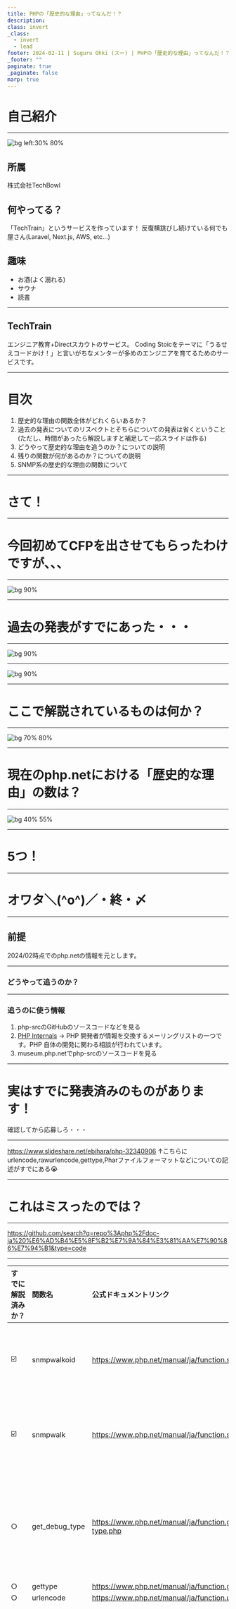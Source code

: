 ```yaml
---
title: PHPの「歴史的な理由」ってなんだ！？
description:
class: invert
_class:
  - invert
  - lead
footer: 2024-02-11 | Suguru Ohki (スー) | PHPの「歴史的な理由」ってなんだ！？
_footer: ""
paginate: true
_paginate: false
marp: true
---
```


# 自己紹介

---

![bg left:30% 80%](images/profile_up_minify.png)

## 所属

株式会社TechBowl

## 何やってる？

「TechTrain」というサービスを作っています！
反復横跳びし続けている何でも屋さん(Laravel, Next.js, AWS, etc...)

## 趣味
 - お酒(よく溺れる)
 - サウナ
 - 読書

---

## TechTrain

エンジニア教育+Directスカウトのサービス。
Coding Stoicをテーマに「うるせえコードかけ！」と言いがちなメンターが多めのエンジニアを育てるためのサービスです。

---

# 目次

1. 歴史的な理由の関数全体がどれくらいあるか？
2. 過去の発表についてのリスペクトとそちらについての発表は省くということ(ただし、時間があったら解説しますと補足して一応スライドは作る)
3. どうやって歴史的な理由を追うのか？についての説明
4. 残りの関数が何があるのか？についての説明
5. SNMP系の歴史的な理由の関数について

---

# さて！

---

# 今回初めてCFPを出させてもらったわけですが、、、

---

![bg 90%](images/php-conference-kansai-2024/cfp.png)

---

# 過去の発表がすでにあった・・・

---

![bg 90%](images/php-conference-kansai-2024/past-slides-search.png)

---

![bg 90%](images/php-conference-kansai-2024/past-slide-top.png)

---

# ここで解説されているものは何か？

---

![bg 70% 80%](images/php-conference-kansai-2024/past-slide-historical-reason.png)

---

# 現在のphp.netにおける「歴史的な理由」の数は？

---

![bg 40% 55%](images/php-conference-kansai-2024/now-historical-search-result.png)

---

# 5つ！

---

# オワタ＼(^o^)／・終・〆

---

## 前提

2024/02時点でのphp.netの情報を元とします。

---

### どうやって追うのか？

---

### 追うのに使う情報

1. php-srcのGitHubのソースコードなどを見る
2. [PHP Internals](https://www.php.net/mailing-lists.php) → PHP 開発者が情報を交換するメーリングリストの一つです。PHP 自体の開発に関わる相談が行われています。
3. museum.php.netでphp-srcのソースコードを見る

---

# 実はすでに発表済みのものがあります！

確認してから応募しろ・・・

---

https://www.slideshare.net/ebihara/php-32340906
↑こちらにurlencode,rawurlencode,gettype,Pharファイルフォーマットなどについての記述がすでにある😭

---

# これはミスったのでは？

---

https://github.com/search?q=repo%3Aphp%2Fdoc-ja%20%E6%AD%B4%E5%8F%B2%E7%9A%84%E3%81%AA%E7%90%86%E7%94%B1&type=code

---

|すでに解説済みか？|関数名|公式ドキュメントリンク|補足|
|:--|:--|:--|:--|
|☑️|snmpwalkoid|https://www.php.net/manual/ja/function.snmpwalkoid.php|snmprealwalk()が移行先として推奨されている。歴史的な理由の主なものとしては下位互換のため|
|☑️|snmpwalk|https://www.php.net/manual/ja/function.snmpwalk.php|snmprealwalk()が移行先として推奨されている。歴史的な理由の主なものとしては下位互換のため|
|○|get_debug_type|https://www.php.net/manual/ja/function.get-debug-type.php|PHP8.0から追加されたもの。gettypeについての歴史的な理由により、書いてあるだけなので、対象外となる。gettypeで解説されている。|
|○|gettype|https://www.php.net/manual/ja/function.gettype.php||
|○|urlencode|https://www.php.net/manual/ja/function.urlencode||
|○|Pharファイルフォーマット|https://www.php.net/manual/ja/phar.fileformat.phar.php|Phar マニフェストは高度に最適化された書式で、 ファイル単位で圧縮やパーミッションの情報を指定することができ、 さらにファイルのユーザーやグループなど、独自に定義したメタデータも含めることができます。 1 バイトをこえる大きさの値はリトルエンディアン形式のバイト順で保存されます。 ただし API バージョンだけは例外です。これは 3 ニブルのデータですが、 歴史的な理由によりビッグエンディアン形式のバイト順で保存されます。|
|○|implode|https://www.php.net/manual/ja/migration74.deprecated.php|引数の順序がPHP7.4でdeprecatedとされて変更された|
|○|rawurlencode|https://www.php.net/manual/ja/function.rawurlencode.php||


---

## どこから歴史を辿るのか？

PHPのRFCでの議論をみる

https://php-rfc-watch.beberlei.de

---

# 調べた関数

---

## snmpwalkoid

snmpwalkoid() 関数は、hostname で指定した SNMP エージェントから すべてのオブジェクト ID とその値を読みこむために使用します。
3.0.9で入ったっぽい？(3.0.8が見当たらないので多分そう)

---

## いつからある？

PHP3系から。
php.netのドキュメントにはPHP4からといったように見える書き方がなされているが、これはgitなどを使った管理が4系からなされている影響であり、実際には3系から存在している。

---

## 具体的には、何で利用される標準関数なのか？

理解するために色々前提の理解が必要

---

### SNMP

> SNMP（Simple Network Management Protocol）は、UDP/IPベースのネットワーク監視、ネットワーク管理を行うためのプロトコルです。ルーター、スイッチなどのネットワーク機器、WindowsやUNIXサーバーなどの状態監視、リソース監視、パフォーマンス監視、トラフィック監視を行うために使用します。一般的に、サーバーに対しては、CPU使用率、メモリ使用率、ディスク使用率、プロセス監視、Windowsイベントログ監視、Syslog監視を行います。ネットワーク機器に対しては、各ポート上で送受信されたパケット数、エラーパケット数、ポートの状態（up/down）、およびCPU使用率、メモリ使用率などを監視します。ベンダによっては機器固有の管理項目を公開しているものがあり、きめ細かい監視が可能です。


→ https://blogs.manageengine.jp/itom_what_is_snmp/

---

SNMPについてのもう少し詳細の説明を入れる。

---

### OID（Object IDentifier）

各情報に対して割り当てられる一意な番号。各SNMPコマンドでの情報取得に必要なID

---

### snmpwalk

そもそもsnmpwalkというコマンドが存在する。
指定したOID配下に含まれるすべてのOIDと、値を取得するコマンド。
snmpwalkoidはそのコマンドのOIDのみを取得できるようにしたコマンドと理解できる。つまりネットワーク監視のために利用されるため、Laravelとか一般的なフレームワークではそもそも利用すらされていない。

→ https://qiita.com/Mabuchin/items/d435c0afb4f0ca17ad25
→ https://www.secuavail.com/kb/log-technique/about-snmp/#:~:text=OID%EF%BC%88Object%20IDentifier%EF%BC%89%EF%BC%9A%E5%90%84,%E5%89%B2%E3%82%8A%E5%BD%93%E3%81%A6%E3%82%89%E3%82%8C%E3%82%8B%E4%B8%80%E6%84%8F%E3%81%AA%E7%95%AA%E5%8F%B7%E3%80%82

---

## 使い方想定

テストから読み取るのが早そう

https://github.com/php/php-src/blob/b06fedb41d560f756dfb5d964b0d36a224e44dc7/ext/snmp/tests/snmprealwalk.phpt#L21

---

# SNMPの標準関数群について

https://www.php.net/manual/ja/intro.snmp.php
↑こちらを読めば分かるとおり、ラッパーの関数群であることがわかる

> SNMP 拡張モジュールは非常にシンプルで使い勝手の良いツール群です。 Simple Network Managment Protocol を使ってリモートデバイスを管理することができます。
> これは Net-SNMP ライブラリのラッパーなので、 基本的な考え方はこのライブラリと同じです。また、Net-SNMP の設定ファイルや環境変数によって PHP の関数の挙動も変わります。
> Net-SNMP についての詳細な情報は » http://www.net-snmp.org/ にあります。

---

## 歴史的な経緯

ここからはいよいよ歴史的な経緯に入っていく

---

PHP4から存在しているように見えるが、実はFake・・・！
PHP2系？から存在する

スクショを入れる。PHP4の表示

---

スクショを入れる。PHP2系の実装のスクショ

---

### marc.info で検索してみた

1. https://marc.info/?l=php-internals&w=2&r=1&s=walkoid&q=b
2. https://marc.info/?l=php-internals&w=2&r=8&s=snmpwalk&q=b

2は`snmpwalkoid`に関わる`snmpwalk`関数についての議論があるため、こちらもみている。

---

### snmpwalkの最初のMLは1998年！

https://marc.info/?l=php-internals&m=90222493031994&w=2

当時はsnmp系の関数は、`snmpget`, `snmpwalk`のみであった模様

---

### snmpwalkoidの最初のMLは1999年!

https://marc.info/?l=php-internals&w=2&r=6&s=snmpwalkoid&q=b
https://marc.info/?l=php-internals&m=92733157300339&w=2

---

* 最初にsnmpgetとsnmpwalkが存在していた
* snmprealwalkが実装された
  * 1999-04-03に実装
  * https://marc.info/?l=php-internals&w=2&r=2&s=snmprealwalk&q=b
  * ドキュメントへの追加
    * https://marc.info/?l=php-internals&m=92310736920527&w=2
    * https://marc.info/?l=php-internals&m=92310736920527&w=4
      * 歴史的な理由によりというドキュメントがこのURLで追加されたことを確認した
        * `The existence of snmprealwalk() and snmpwalk() has historical reasons. Both functions are provided for backward compatibility.`
	* snmp
      * https://marc.info/?l=php-internals&m=92312533926915&w=4 でドキュメントの修正も入っている
  * oidのツリーに沿ってwalkする。連想配列を返す。
  * https://marc.info/?l=php-internals&m=92310594519942&w=2
  * バグが指摘されている
    * 1999-04-05 18:34
    * https://marc.info/?l=php-internals&m=92333749125885&w=4
* PHP3.0.8におけるsnmprealwalkの追加が取り消されている
  * https://marc.info/?l=php-internals&m=92680821807363&w=2
  * https://marc.info/?l=php-internals&m=92706210107003&w=2
    * こちらのバグが残っていたための可能性がある
    * 1999-05-18 17:27:04
    * https://marc.info/?l=php-internals&m=92706265907865&w=2
      * 1999-05-18 17:35:13
      * バグが修正されて、改めて、3.0.8に追加されることになった
---

* snmprealwalkについての批判and提案 From Mike Jackson
  * 1999-05-21 13:42:07
  * https://marc.info/?l=php-internals&m=92733157300339&w=2 の前のメッセらしい。
  * snmprealwalkは、適切な名前ではない。snmpoidwalkかsnmpwalkoidかに変更してはどうか？
    * ドキュメントもまだ十分ではない状態だし、変更するならいまだ！
      * `his is a policy decision though, and I don't know if this is approporiate, so for the time being I'm implementing both snmpwalkoid() and snmprealwalk() to both be identical.` → ただし、これはポリシー上の決定であり、これが適切かどうかはわかりません。そのため、当面は snmpwalkoid() と snmprealwalk() を両方とも同一になるように実装します。
      * これが歴史的な経緯
    * https://marc.info/?l=php-internals&m=92733157300339&w=2

---

* snmprealwalkについての批判and提案に対する返答 from Rasmus Lerdorf
  * 1999-05-22 0:16:23
  * https://marc.info/?l=php-internals&m=92733157300339&w=2
  * サマリーは完璧だし、全面的に提案に同意する
  * snmprealwalk()はマジで面白い関数名はまだリリースしてねえ。3.0.8でリリースされるはずだ。今が変える良いチャンスだと思ってるぜ！->なのにそのままリリースされてるぜ！w

---

* snmpwalkoid(), snmp_get_quickprint(), and snmp_set_quick_print()が追加
  * 1999-05-22 7:03:21
  * https://marc.info/?l=php-internals&m=92735955712618&w=2
* Stig?3.0.8の状態はどうなってる？リリースされるのか？という問い合わせをしている
  * https://marc.info/?l=php-internals&m=92733244900971&w=2
* snmpwalkoidの追加+snmprealwalkが一時的に削除される(By Mike Jackson)
  * 1999-05-22
  * `st = 3; /* This is temporary until snmprealwalk() is removed */`
  * https://marc.info/?l=php-internals&m=92735955712618&w=2
  * https://marc.info/?l=php-internals&m=92735960712642&w=2
    * snmpwalkoid()の追加(extern)
    * snmp_get_quick_print()の追加(extern)
    * snmp_set_quick_print()の追加(extern)
  * https://marc.info/?l=php-internals&m=92736193313414&w=2
    * ドキュメントにsnmpwalkoid()の追加
    * ドキュメントからsnmprealwalk()の削除

---

* PHP3.0.8リリース
  * 1999-05-22 21:10
  * https://marc.info/?l=php-internals&m=92740688905388&w=2
  * snmprealwalk()(Sascha Schumannが実装)は追加されたままリリースw
* snmprealwalkのバグ修正が入る？ from jim
  * 1999-06-30 19:26
  * https://marc.info/?l=php-internals&m=93077078028154&w=2
  * `Fixes pointed out by #1636, and a little bit of tabification.`
* snmpset()が追加される
  * 1999-07-11 20:25
  * https://marc.info/?l=php-internals&m=93173887515673&w=2
  * `Added int snmpset(string host, string community, string object_id, string type, mixed value [, int timeout [, int retries]]), which is a function that will set the value associated with an OID on the given host and community. On lines 352, 360, 368, and 376, "return" (lowercase) was removed because SGI's compiler on IRIX6.5 considered a return of a value in a void function to be an error.`

---

## エイリアスとなった

2010-09-20 19:46:35

Net-SNMP パッケージに付属の snmpget コマンドの動作をより適切に反映するために、添付されたパッチにより、snmpget()/snmpgetnext() 関数のパラメータとして OID の配列が可能になります。これにより、Net-SNMP API が OID を 1 つのリクエストにバンドルするため、SNMP を介したより効率的なクエリが可能になります。このパッチには下位互換性があり、snmpget()/snmpgetnext() は引き続き文字列を受け入れ、その場合でも文字列を返します。完全を期すために、snmpwalkoid() に対応するものとして snmpgetoid() と snmpgetnextoid() も追加しました。

https://marc.info/?l=php-internals&m=128501207513342&w=2

---

### Version 4.0, Release Candidate 2

> snmp_walkoid is now an alias for snmp_realwalk. (Sterling)

ここでsnmp_realwalkへ修正されている

---

# ご静聴ありがとうございました！

## 今日は懇親会には出ないので、いるうちに話しかけてくれると大喜びします！！！

---

# ここからは余談や参考資料について載せていく！

---

# 作成途中に利用したScrap

https://zenn.dev/ohkisuguru/scraps/e1da852f1b428c

---

# 参考

https://github.com/search?q=repo%3Aphp%2Fdoc-ja%20%E6%AD%B4%E5%8F%B2%E7%9A%84%E3%81%AA&type=code
https://github.com/search?q=repo%3Aphp%2Fdoc-en+historical&type=code
https://www.slideshare.net/ebihara/php-32340906
https://zenn.dev/pixiv/articles/756ce0bcbdd1be
https://qiita.com/masakielastic/items/a3080c7744f1be97a17c
https://zenn.dev/hanhan1978/articles/2965be4e71dfd8
http://www.ujp.jp/modules/tech_regist2/?HomeBrew%2Fsvn%2FInstall%2FYosemite

---

# 歴史的経緯の走り書き

---

## snmpwalkoidの最初のMLは1999年!

https://marc.info/?l=php-internals&w=2&r=6&s=snmpwalkoid&q=b
https://marc.info/?l=php-internals&m=92733157300339&w=2

* 最初にsnmpgetとsnmpwalkが存在していた
* snmprealwalkが実装された
  * 1999-04-03に実装
  * oidのツリーに沿ってwalkする。連想配列を返す。
  * https://marc.info/?l=php-internals&m=92310594519942&w=2
  * バグが指摘されている
    * 1999-04-05 18:34
    * https://marc.info/?l=php-internals&m=92333749125885&w=4
* この時点のドキュメントですでに歴史的理由が追加されているw
  * PHP3.0.8のリリース前の状態
  * https://marc.info/?l=php-internals&m=92310736920527&w=2
* snmp3_walk()が関数として追加された(多分)
  * php3_snmpwalkが追加されているのを確認している
    * こちらでsnmpwalkが後から入れ替えられている
  * 1998-07-03
  * https://marc.info/?l=php-internals&m=90222493031994&w=2
  * ただし、これよりも前に実際の処理は追加されており、PHP3.0.1を確認すると、その時点で、snmpgetとsnmpwalkは存在している。`snmp.c,v 1.20 1998/11/03 15:52:33 rasmus`というコメントもあるので、v1.20からある。1系のコードはあまりちゃんとのこっていないので、これ以上の情報はない。2.0系では、phpsnmpwalkという原型となったものはすでにありそう。
* snmprealwalk()追加された???
  * 1999-04-03に追加された
  * https://marc.info/?l=php-internals&w=2&r=2&s=snmprealwalk&q=b
  * ドキュメントへの追加
    * https://marc.info/?l=php-internals&m=92310736920527&w=2
    * https://marc.info/?l=php-internals&m=92310736920527&w=4
      * 歴史的な理由によりというドキュメントがこのURLで追加されたことを確認した
        * `The existence of snmprealwalk() and snmpwalk() has historical reasons. Both functions are provided for backward compatibility.`
	* snmp
      * https://marc.info/?l=php-internals&m=92312533926915&w=4 でドキュメントの修正も入っている
* PHP3.0.8におけるsnmprealwalkの追加が取り消されている
  * https://marc.info/?l=php-internals&m=92680821807363&w=2
  * https://marc.info/?l=php-internals&m=92706210107003&w=2
    * こちらのバグが残っていたための可能性がある
    * 1999-05-18 17:27:04
    * https://marc.info/?l=php-internals&m=92706265907865&w=2
      * 1999-05-18 17:35:13
      * バグが修正されて、改めて、3.0.8に追加されることになった
* snmprealwalkについての批判and提案 From Mike Jackson
  * 1999-05-21 13:42:07
  * https://marc.info/?l=php-internals&m=92733157300339&w=2 の前のメッセらしい。
  * snmprealwalkは、適切な名前ではない。snmpoidwalkかsnmpwalkoidかに変更してはどうか？
    * ドキュメントもまだ十分ではない状態だし、変更するならいまだ！
      * `his is a policy decision though, and I don't know if this is approporiate, so for the time being I'm implementing both snmpwalkoid() and snmprealwalk() to both be identical.` → ただし、これはポリシー上の決定であり、これが適切かどうかはわかりません。そのため、当面は snmpwalkoid() と snmprealwalk() を両方とも同一になるように実装します。
      * これが歴史的な経緯
    * https://marc.info/?l=php-internals&m=92733157300339&w=2
* snmprealwalkについての批判and提案に対する返答 from Rasmus Lerdorf
  * 1999-05-22 0:16:23
  * https://marc.info/?l=php-internals&m=92733157300339&w=2
  * サマリーは完璧だし、全面的に提案に同意する
  * snmprealwalk()はマジで面白い関数名はまだリリースしてねえ。3.0.8でリリースされるはずだ。今が変える良いチャンスだと思ってるぜ！->なのにそのままリリースされてるぜ！w
* snmpwalkoid(), snmp_get_quickprint(), and snmp_set_quick_print()が追加
  * 1999-05-22 7:03:21
  * https://marc.info/?l=php-internals&m=92735955712618&w=2
* Stig?3.0.8の状態はどうなってる？リリースされるのか？
  * https://marc.info/?l=php-internals&m=92733244900971&w=2
* snmpwalkoidの追加+snmprealwalkが一時的に削除される(By Mike Jackson)
  * 1999-05-22
  * `st = 3; /* This is temporary until snmprealwalk() is removed */`
  * https://marc.info/?l=php-internals&m=92735955712618&w=2
  * https://marc.info/?l=php-internals&m=92735960712642&w=2
    * snmpwalkoid()の追加(extern)
    * snmp_get_quick_print()の追加(extern)
    * snmp_set_quick_print()の追加(extern)
  * https://marc.info/?l=php-internals&m=92736193313414&w=2
    * ドキュメントにsnmpwalkoid()の追加
    * ドキュメントからsnmprealwalk()の削除
* PHP3.0.8リリース
  * 1999-05-22 21:10
  * https://marc.info/?l=php-internals&m=92740688905388&w=2
  * snmprealwalk()(Sascha Schumannが実装)は追加されたままリリースw
* snmprealwalkのバグ修正が入る？ from jim
  * 1999-06-30 19:26
  * https://marc.info/?l=php-internals&m=93077078028154&w=2
  * `Fixes pointed out by #1636, and a little bit of tabification.`
* snmpset()が追加される
  * 1999-07-11 20:25
  * https://marc.info/?l=php-internals&m=93173887515673&w=2
  * `Added int snmpset(string host, string community, string object_id, string type, mixed value [, int timeout [, int retries]]), which is a function that will set the value associated with an OID on the given host and community. On lines 352, 360, 368, and 376, "return" (lowercase) was removed because SGI's compiler on IRIX6.5 considered a return of a value in a void function to be an error.`


---